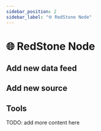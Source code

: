 ```yaml
---
sidebar_position: 2
sidebar_label: "🌐 RedStone Node"
---
```


# 🌐 RedStone Node

## Add new data feed

## Add new source

## Tools

TODO: add more content here
